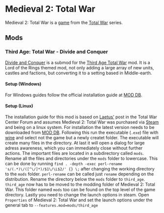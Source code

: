 # Medieval 2: Total War

Medieval 2: Total War is a [game](/wiki/game.md) from the [Total War](https://www.totalwar.com)
series.

## Mods

### Third Age: Total War - Divide and Conquer

[Divide and Conquer](https://www.moddb.com/mods/divide-and-conquer) is a submod
for the [Third Age Total War](https://www.moddb.com/mods/third-age-total-war)
mod.
It is a Lord of the Rings themed mod, not only adding a large array of new
units, castles and factions, but converting it to a setting based in
Middle-earth.

#### Setup (Windows)

For Windows guides follow the official installation guide at
[MOD DB](https://www.moddb.com/mods/divide-and-conquer/).

#### Setup (Linux)

The installation guide for this mod is based on
[Laetus'](http://www.twcenter.net/forums/showthread.php?724777-Third-Age-and-Linux)
post in the Total War Center Forum and assumes Medieval 2: Total War was
purchased via [Steam](./steam.md) and being on a linux system.
For installation the latest version needs to be downloaded from
[MOD DB](https://www.moddb.com/mods/divide-and-conquer/downloads/).
Following this run the executable (`.exe`) file with [wine](../linux/wine.md)
and select not the game but a newly createt folder.
The executable will create many files in the directory.
At last it will open a dialog for large adress awareness, which you can
immediately close without further actions.
The important files are located in a subdirectory called `mods`.
Rename all the files and directories under the `mods` folder to lowercase.
This can be done by running
`find . -depth -exec perl-rename 's/(.*)\/([^\/]*)/$1\/\L$2/' {} \;` after
changing the working directory to the `mods` folder.
`perl-rename` can be called just `rename` depending on the distribution.
Rename the directory below the `mods` folder to `third_age`.
`third_age` now has to be moved to the modding folder of Medieval 2: Total War.
This folder named `mods` too can be found on the top level of the game
directory.
Lastly you need to change the launch options in steam.
Open `Properties` of Medieval 2: Total War and set the launch options under the
general tab to `--features.mod=mods/third_age`
